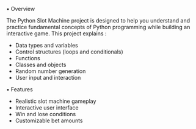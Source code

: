 • Overview

The Python Slot Machine project is designed to help you understand and practice fundamental concepts of Python programming while building an interactive game. This project explains :

- Data types and variables
- Control structures (loops and conditionals)
- Functions
- Classes and objects
- Random number generation
- User input and interaction

• Features

- Realistic slot machine gameplay
- Interactive user interface
- Win and lose conditions
- Customizable bet amounts
